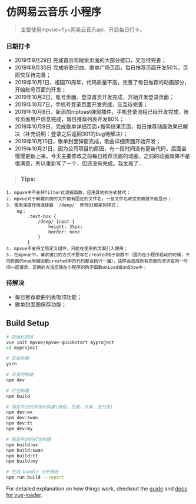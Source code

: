 # 仿网易云音乐 小程序

> 主要使用mpvue+fly+网易云音乐api，开启每日打卡。

### 日期打卡
- 2019年9月29日 完成首页和搜索页面的大部分接口，交互待完善；
- 2019年9月30日 完成听歌识曲、歌单广场页面，每日推荐页面开发50%。页面交互待完善；
- 2019年10月1日，祖国70周年，代码质量不高，完善了每日推荐的动画部分，开始账号页面的开发；
- 2019年10月2日，账号页面、登录首页开发完成，开始开发登录页面；
- 2019年10月7日，手机号登录页面开发完成，交互待完善；
- 2019年10月8日，新添加mptoast弹窗插件，手机登录流程已经开发完成，账号页面用户信息完成，每日推荐列表开发80%；
- 2019年10月9日，完成歌单详细页面+搜索结果页面，每日推荐动画效果已解决（补充说明：登录之后返回301的bug待解决）；
- 2019年10月10日，歌单封面弹窗完成，歌曲详细页面开始开发；
- 2019年10月21日，因为公司项目的原因，有一段时间没有更新代码，后面会慢慢更新上来。今天主要修改之前每日推荐页面的动画，之前的动画效果不是很满意，所以重新写了一个，但还没有完成。我太难了...

> ### Tips:
    1. mpuve中不支持filter过滤器函数，应用其他的方式替代；
    2. mpvue对于新建页面的文件都有固定的文件名，一旦文件名改变页面就不能显示；
    3. 使用深度作用选择器 `/deep/` 修改UI框架的样式；
        eg：
            .text-box {
                /deep/ input {
                    height: 35px;
                    border: none
                }
            } 
    4. mpvue不支持全局定义组件，只能在使用的页面引入使用；
    5. 在mpvue中，请求接口的方式不要写在created钩子函数中（因为在小程序启动的时候，不同页面的vue周期函数created中的代码都会执行一遍），这样会造成所有页面的请求在同一时间一起请求，正确的方法应放在小程序的钩子函数onLoad或onShow中；

### 待解决
- 每日推荐歌曲列表吸顶功能；
- 歌单封面图保存功能；



## Build Setup

``` bash
# 初始化项目
vue init mpvue/mpvue-quickstart myproject
cd myproject

# 安装依赖
yarn

# 开发时构建
npm dev

# 打包构建
npm build

# 指定平台的开发时构建(微信、百度、头条、支付宝)
npm dev:wx
npm dev:swan
npm dev:tt
npm dev:my

# 指定平台的打包构建
npm build:wx
npm build:swan
npm build:tt
npm build:my

# 生成 bundle 分析报告
npm run build --report
```

For detailed explanation on how things work, checkout the [guide](http://vuejs-templates.github.io/webpack/) and [docs for vue-loader](http://vuejs.github.io/vue-loader).
